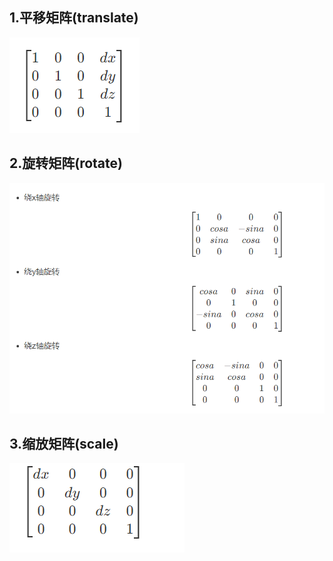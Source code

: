 ## 1.平移矩阵(translate)
![](../img/1.PNG)


## 2.旋转矩阵(rotate)
![](../img/2.PNG)


## 3.缩放矩阵(scale)
![](../img/3.PNG)

